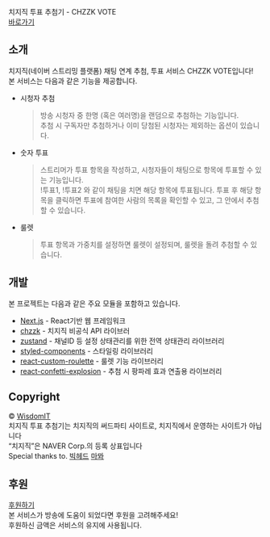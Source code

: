 치지직 투표 추첨기 - CHZZK VOTE  
[바로가기](https://chzzk-vote.vercel.app/)


## 소개

치지직(네이버 스트리밍 플랫폼) 채팅 연계 추첨, 투표 서비스 CHZZK VOTE입니다!  
본 서비스는 다음과 같은 기능을 제공합니다.

- 시청자 추첨
  > 방송 시청자 중 한명 (혹은 여러명)을 랜덤으로 추첨하는 기능입니다.  
  > 추첨 시 구독자만 추첨하거나 이미 당첨된 시청자는 제외하는 옵션이 있습니다.
- 숫자 투표
  > 스트리머가 투표 항목을 작성하고, 시청자들이 채팅으로 항목에 투표할 수 있는 기능입니다.  
  > !투표1, !투표2 와 같이 채팅을 치면 해당 항목에 투표됩니다.
  > 투표 후 해당 항목을 클릭하면 투표에 참여한 사람의 목록을 확인할 수 있고, 그 안에서 추첨할 수 있습니다.
- 룰렛
  > 투표 항목과 가중치를 설정하면 룰렛이 설정되며, 룰렛을 돌려 추첨할 수 있습니다.


## 개발

본 프로젝트는 다음과 같은 주요 모듈을 포함하고 있습니다.

- [Next.js](https://nextjs.org/) - React기반 웹 프레임워크
- [chzzk](https://github.com/kimcore/chzzk) - 치지직 비공식 API 라이브러
- [zustand](https://github.com/pmndrs/zustand) - 채널ID 등 설정 상태관리를 위한 전역 상태관리 라이브러리
- [styled-components](https://styled-components.com/) - 스타일링 라이브러리
- [react-custom-roulette](https://github.com/effectussoftware/react-custom-roulette) - 룰렛 기능 라이브러리
- [react-confetti-explosion](https://github.com/herrethan/react-confetti-explosion) - 추첨 시 팡파레 효과 연출용 라이브러리


## Copyright

© [WisdomIT](https://discord.com/users/901304044767834123)  
치지직 투표 추첨기는 치지직의 써드파티 사이트로, 치지직에서 운영하는 사이트가 아닙니다  
“치지직”은 NAVER Corp.의 등록 상표입니다  
Special thanks to. [빅헤드](https://chzzk.naver.com/ca1850b2eceb7f86146695fd9bb9cefc) [마뫄](https://chzzk.naver.com/219d8e65810a77d6e42c7df018d9632b)


## 후원

[후원하기](https://toon.at/donate/wisdomit)  
본 서비스가 방송에 도움이 되었다면 후원을 고려해주세요!  
후원하신 금액은 서비스의 유지에 사용됩니다.
